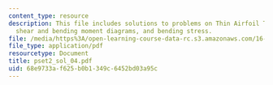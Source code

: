 ```yaml
---
content_type: resource
description: This file includes solutions to problems on Thin Airfoil Theory, loading,
  shear and bending moment diagrams, and bending stress.
file: /media/https%3A/open-learning-course-data-rc.s3.amazonaws.com/16-01-unified-engineering-i-ii-iii-iv-fall-2005-spring-2006/68e9733af625b0b1349c6452bd03a95c_pset2_sol_04.pdf
file_type: application/pdf
resourcetype: Document
title: pset2_sol_04.pdf
uid: 68e9733a-f625-b0b1-349c-6452bd03a95c
---
```

